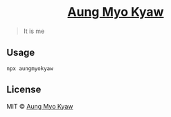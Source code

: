 <h1 align="center">
  <a href="">
    Aung Myo Kyaw
  </a>
</h1>

> It is me

## Usage

```shell
npx aungmyokyaw
```

## License

MIT © [Aung Myo Kyaw](https://github.com/AungMyoKyaw)
